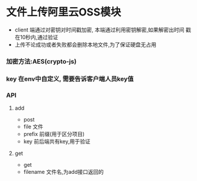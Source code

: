 # 文件上传阿里云OSS模块

- client 端通过对密钥对时间戳加密, 本端通过利用密钥解密,如果解密出时间
戳在10秒内,通过验证
- 上传不论成功或者失败都会删除本地文件,为了保证硬盘无占用

### 加密方法:AES(crypto-js)
### key 在env中自定义, 需要告诉客户端人员key值

### API
1. add
    - post
    - file 文件
    - prefix 前缀(用于区分项目)
    - key 前后端共有key,用于验证

2. get
    - get
    - filename 文件名,为add接口返回的
